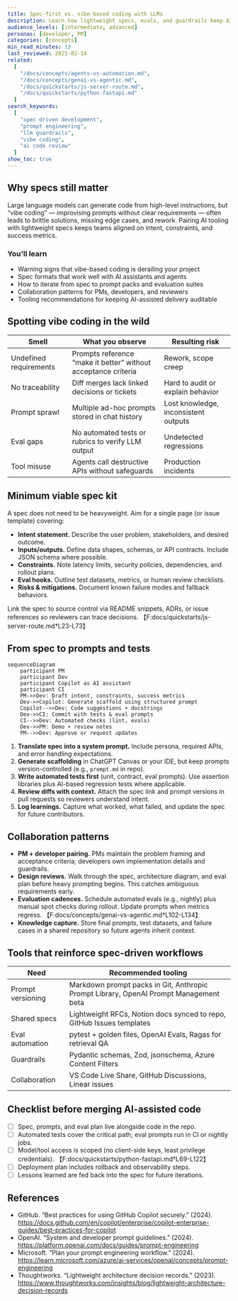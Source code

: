 ```yaml
---
title: Spec-first vs. vibe-based coding with LLMs
description: Learn how lightweight specs, evals, and guardrails keep AI-assisted development on track compared with improvisational prompting.
audience_levels: [intermediate, advanced]
personas: [developer, PM]
categories: [concepts]
min_read_minutes: 13
last_reviewed: 2025-02-14
related:
  [
    "/docs/concepts/agents-vs-automation.md",
    "/docs/concepts/genai-vs-agentic.md",
    "/docs/quickstarts/js-server-route.md",
    "/docs/quickstarts/python-fastapi.md"
  ]
search_keywords:
  [
    "spec driven development",
    "prompt engineering",
    "llm guardrails",
    "vibe coding",
    "ai code review"
  ]
show_toc: true
---
```


## Why specs still matter
Large language models can generate code from high-level instructions, but “vibe coding” — improvising prompts without clear requirements — often leads to brittle solutions, missing edge cases, and rework. Pairing AI tooling with lightweight specs keeps teams aligned on intent, constraints, and success metrics.

### You’ll learn
- Warning signs that vibe-based coding is derailing your project
- Spec formats that work well with AI assistants and agents
- How to iterate from spec to prompt packs and evaluation suites
- Collaboration patterns for PMs, developers, and reviewers
- Tooling recommendations for keeping AI-assisted delivery auditable

## Spotting vibe coding in the wild

| Smell | What you observe | Resulting risk |
| --- | --- | --- |
| Undefined requirements | Prompts reference “make it better” without acceptance criteria | Rework, scope creep |
| No traceability | Diff merges lack linked decisions or tickets | Hard to audit or explain behavior |
| Prompt sprawl | Multiple ad-hoc prompts stored in chat history | Lost knowledge, inconsistent outputs |
| Eval gaps | No automated tests or rubrics to verify LLM output | Undetected regressions |
| Tool misuse | Agents call destructive APIs without safeguards | Production incidents |

## Minimum viable spec kit

A spec does not need to be heavyweight. Aim for a single page (or issue template) covering:

- **Intent statement.** Describe the user problem, stakeholders, and desired outcome.
- **Inputs/outputs.** Define data shapes, schemas, or API contracts. Include JSON schema where possible.
- **Constraints.** Note latency limits, security policies, dependencies, and rollout plans.
- **Eval hooks.** Outline test datasets, metrics, or human review checklists.
- **Risks & mitigations.** Document known failure modes and fallback behaviors.

Link the spec to source control via README snippets, ADRs, or issue references so reviewers can trace decisions. 【F:docs/quickstarts/js-server-route.md†L23-L73】

## From spec to prompts and tests

```mermaid
sequenceDiagram
    participant PM
    participant Dev
    participant Copilot as AI assistant
    participant CI
    PM->>Dev: Draft intent, constraints, success metrics
    Dev->>Copilot: Generate scaffold using structured prompt
    Copilot-->>Dev: Code suggestions + docstrings
    Dev->>CI: Commit with tests & eval prompts
    CI-->>Dev: Automated checks (lint, evals)
    Dev->>PM: Demo + review notes
    PM-->>Dev: Approve or request updates
```

1. **Translate spec into a system prompt.** Include persona, required APIs, and error handling expectations.
2. **Generate scaffolding** in ChatGPT Canvas or your IDE, but keep prompts version-controlled (e.g., `prompt.md` in repo).
3. **Write automated tests first** (unit, contract, eval prompts). Use assertion libraries plus AI-based regression tests where applicable.
4. **Review diffs with context.** Attach the spec link and prompt versions in pull requests so reviewers understand intent.
5. **Log learnings.** Capture what worked, what failed, and update the spec for future contributors.

## Collaboration patterns

- **PM + developer pairing.** PMs maintain the problem framing and acceptance criteria; developers own implementation details and guardrails.
- **Design reviews.** Walk through the spec, architecture diagram, and eval plan before heavy prompting begins. This catches ambiguous requirements early.
- **Evaluation cadences.** Schedule automated evals (e.g., nightly) plus manual spot checks during rollout. Update prompts when metrics regress. 【F:docs/concepts/genai-vs-agentic.md†L102-L134】
- **Knowledge capture.** Store final prompts, test datasets, and failure cases in a shared repository so future agents inherit context.

## Tools that reinforce spec-driven workflows

| Need | Recommended tooling |
| --- | --- |
| Prompt versioning | Markdown prompt packs in Git, Anthropic Prompt Library, OpenAI Prompt Management beta |
| Shared specs | Lightweight RFCs, Notion docs synced to repo, GitHub Issues templates |
| Eval automation | pytest + golden files, OpenAI Evals, Ragas for retrieval QA |
| Guardrails | Pydantic schemas, Zod, jsonschema, Azure Content Filters |
| Collaboration | VS Code Live Share, GitHub Discussions, Linear issues |

## Checklist before merging AI-assisted code

- [ ] Spec, prompts, and eval plan live alongside code in the repo.
- [ ] Automated tests cover the critical path; eval prompts run in CI or nightly jobs.
- [ ] Model/tool access is scoped (no client-side keys, least privilege credentials). 【F:docs/quickstarts/python-fastapi.md†L69-L122】
- [ ] Deployment plan includes rollback and observability steps.
- [ ] Lessons learned are fed back into the spec for future iterations.

## References

- GitHub. “Best practices for using GitHub Copilot securely.” (2024). <https://docs.github.com/en/copilot/enterprise/copilot-enterprise-guides/best-practices-for-copilot>
- OpenAI. “System and developer prompt guidelines.” (2024). <https://platform.openai.com/docs/guides/prompt-engineering>
- Microsoft. “Plan your prompt engineering workflow.” (2024). <https://learn.microsoft.com/azure/ai-services/openai/concepts/prompt-engineering>
- Thoughtworks. “Lightweight architecture decision records.” (2023). <https://www.thoughtworks.com/insights/blog/lightweight-architecture-decision-records>
